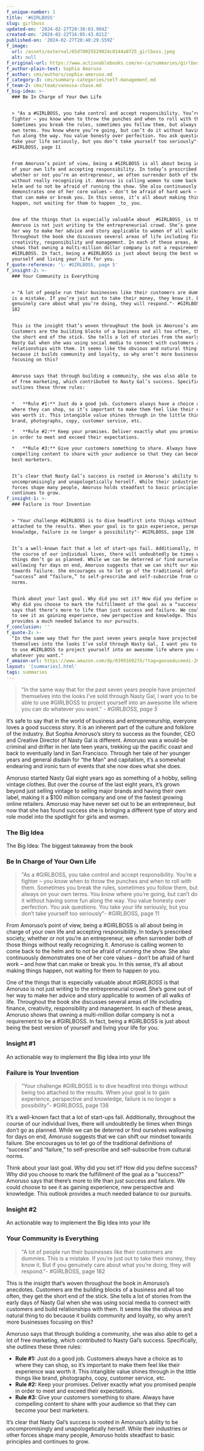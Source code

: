```yaml
---
f_unique-number: 1
title: '#GIRLBOSS'
slug: girlboss
updated-on: '2024-02-27T20:30:03.904Z'
created-on: '2024-02-22T16:05:43.021Z'
published-on: '2024-02-27T20:40:29.559Z'
f_image:
  url: /assets/external/65d78025529024c0144a0725_girlboss.jpeg
  alt: null
f_original-url: https://www.actionablebooks.com/en-ca/summaries/girlboss/
f_author-plain-text: Sophia Amoruso
f_author: cms/authors/sophia-amoruso.md
f_category-3: cms/summary-categories/self-management.md
f_team-2: cms/team/vanessa-chase.md
f_big-idea: >-
  ### Be In Charge of Your Own Life


  > "As a #GIRLBOSS, you take control and accept responsibility. You’re a
  fighter – you know when to throw the punches and when to roll with them.
  Sometimes you break the rules, sometimes you follow them, but always on your
  own terms. You know where you’re going, but can’t do it without having some
  fun along the way. You value honesty over perfection. You ask questions. You
  take your life seriously, but you don’t take yourself too seriously"-
  #GIRLBOSS, page 11


  From Amoruso’s point of view, being a #GIRLBOSS is all about being in charge
  of your own life and accepting responsibility. In today’s prescribed society,
  whether or not you’re an entrepreneur, we often surrender both of those things
  without really recognizing it. Amoruso is calling women to come back to the
  helm and to not be afraid of running the show. She also continuously
  demonstrates one of her core values – don’t be afraid of hard work – and how
  that can make or break you. In this sense, it’s all about making things
  happen, not waiting for them to happen _to_ you.


  One of the things that is especially valuable about _#GIRLBOSS_ is that
  Amoruso is not just writing to the entrepreneurial crowd. She’s gone out of
  her way to make her advice and story applicable to women of all walks of life.
  Throughout the book she discusses several areas of life including finance,
  creativity, responsibility and management. In each of these areas, Amoruso
  shows that owning a multi-million dollar company is not a requirement to be a
  #GIRLBOSS. In fact, being a #GIRLBOSS is just about being the best version of
  yourself and living your life for you.
f_quote-reference: '\- #GIRLBOSS, page 5'
f_insight-2: >-
  ### Your Community is Everything


  > "A lot of people run their businesses like their customers are dummies. This
  is a mistake. If you’re just out to take their money, they know it. But if you
  genuinely care about what you’re doing, they will respond."- #GIRLBOSS, page
  182


  This is the insight that’s woven throughout the book in Amoruso’s anecdotes.
  Customers are the building blocks of a business and all too often, they get
  the short end of the stick. She tells a lot of stories from the early days of
  Nasty Gal when she was using social media to connect with customers and build
  relationships with them. It seems like the obvious and natural thing to do
  because it builds community and loyalty, so why aren’t more businesses
  focusing on this?


  Amoruso says that through building a community, she was also able to get a lot
  of free marketing, which contributed to Nasty Gal’s success. Specifically, she
  outlines these three rules:


  *   **Rule #1:** Just do a good job. Customers always have a choice as to
  where they can shop, so it’s important to make them feel like their experience
  was worth it. This intangible value shines through in the little things like
  brand, photographs, copy, customer service, etc.

  *   **Rule #2:** Keep your promises. Deliver exactly what you promised people
  in order to meet and exceed their expectations.

  *   **Rule #3:** Give your customers something to share. Always have
  compelling content to share with your audience so that they can become your
  best marketers.


  It’s clear that Nasty Gal’s success is rooted in Amoruso’s ability to be
  uncompromisingly and unapologetically herself. While their industries or other
  forces shape many people, Amoruso holds steadfast to basic principles and
  continues to grow.
f_insight-1: >-
  ### Failure is Your Invention


  > "Your challenge #GIRLBOSS is to dive headfirst into things without being too
  attached to the results. When your goal is to gain experience, perspective and
  knowledge, failure is no longer a possibility"- #GIRLBOSS, page 138


  It’s a well-known fact that a lot of start-ups fail. Additionally, throughout
  the course of our individual lives, there will undoubtedly be times when
  things don’t go as planned. While we can be deterred or find ourselves
  wallowing for days on end, Amoruso suggests that we can shift our mindset
  towards failure. She encourages us to let go of the traditional definitions of
  “success” and “failure,” to self-prescribe and self-subscribe from cultural
  norms.


  Think about your last goal. Why did you set it? How did you define success?
  Why did you choose to mark the fulfillment of the goal as a “success?” Amoruso
  says that there’s more to life than just success and failure. We could choose
  to see it as gaining experience, new perspective and knowledge. This outlook
  provides a much needed balance to our pursuits.
f_conclusion: ''
f_quote-2: >-
  "In the same way that for the past seven years people have projected
  themselves into the looks I’ve sold through Nasty Gal, I want you to be able
  to use #GIRLBOSS to project yourself into an awesome life where you can do
  whatever you want."
f_amazon-url: https://www.amazon.com/dp/039916927X/?tag=gooseducmedi-20
layout: '[summaries].html'
tags: summaries
---
```


> "In the same way that for the past seven years people have projected themselves into the looks I’ve sold through Nasty Gal, I want you to be able to use #GIRLBOSS to project yourself into an awesome life where you can do whatever you want." _\- #GIRLBOSS, page 5_

It’s safe to say that in the world of business and entrepreneurship, everyone loves a good success story. It is an inherent part of the culture and folklore of the industry. But Sophia Amoruso’s story to success as the founder, CEO and Creative Director of Nasty Gal is different. Amoruso was a would-be criminal and drifter in her late teen years, trekking up the pacific coast and back to eventually land in San Francisco. Through her tale of her younger years and general disdain for “the Man” and capitalism, it’s a somewhat endearing and ironic turn of events that she now does what she does.

Amoruso started Nasty Gal eight years ago as something of a hobby, selling vintage clothes. But over the course of the last eight years, it’s grown beyond just selling vintage to selling major brands and having their own label, making it a $100 million company and one of the fastest growing online retailers. Amoruso may have never set out to be an entrepreneur, but now that she has found success she is bringing a different type of story and role model into the spotlight for girls and women.

### The Big Idea

The Big Idea: The biggest takeaway from the book

### Be In Charge of Your Own Life

> "As a #GIRLBOSS, you take control and accept responsibility. You’re a fighter – you know when to throw the punches and when to roll with them. Sometimes you break the rules, sometimes you follow them, but always on your own terms. You know where you’re going, but can’t do it without having some fun along the way. You value honesty over perfection. You ask questions. You take your life seriously, but you don’t take yourself too seriously"- #GIRLBOSS, page 11

From Amoruso’s point of view, being a #GIRLBOSS is all about being in charge of your own life and accepting responsibility. In today’s prescribed society, whether or not you’re an entrepreneur, we often surrender both of those things without really recognizing it. Amoruso is calling women to come back to the helm and to not be afraid of running the show. She also continuously demonstrates one of her core values – don’t be afraid of hard work – and how that can make or break you. In this sense, it’s all about making things happen, not waiting for them to happen _to_ you.

One of the things that is especially valuable about _#GIRLBOSS_ is that Amoruso is not just writing to the entrepreneurial crowd. She’s gone out of her way to make her advice and story applicable to women of all walks of life. Throughout the book she discusses several areas of life including finance, creativity, responsibility and management. In each of these areas, Amoruso shows that owning a multi-million dollar company is not a requirement to be a #GIRLBOSS. In fact, being a #GIRLBOSS is just about being the best version of yourself and living your life for you.

### Insight #1

An actionable way to implement the Big Idea into your life

### Failure is Your Invention

> "Your challenge #GIRLBOSS is to dive headfirst into things without being too attached to the results. When your goal is to gain experience, perspective and knowledge, failure is no longer a possibility"- #GIRLBOSS, page 138

It’s a well-known fact that a lot of start-ups fail. Additionally, throughout the course of our individual lives, there will undoubtedly be times when things don’t go as planned. While we can be deterred or find ourselves wallowing for days on end, Amoruso suggests that we can shift our mindset towards failure. She encourages us to let go of the traditional definitions of “success” and “failure,” to self-prescribe and self-subscribe from cultural norms.

Think about your last goal. Why did you set it? How did you define success? Why did you choose to mark the fulfillment of the goal as a “success?” Amoruso says that there’s more to life than just success and failure. We could choose to see it as gaining experience, new perspective and knowledge. This outlook provides a much needed balance to our pursuits.

### Insight #2

An actionable way to implement the Big Idea into your life

### Your Community is Everything

> "A lot of people run their businesses like their customers are dummies. This is a mistake. If you’re just out to take their money, they know it. But if you genuinely care about what you’re doing, they will respond."- #GIRLBOSS, page 182

This is the insight that’s woven throughout the book in Amoruso’s anecdotes. Customers are the building blocks of a business and all too often, they get the short end of the stick. She tells a lot of stories from the early days of Nasty Gal when she was using social media to connect with customers and build relationships with them. It seems like the obvious and natural thing to do because it builds community and loyalty, so why aren’t more businesses focusing on this?

Amoruso says that through building a community, she was also able to get a lot of free marketing, which contributed to Nasty Gal’s success. Specifically, she outlines these three rules:

*   **Rule #1:** Just do a good job. Customers always have a choice as to where they can shop, so it’s important to make them feel like their experience was worth it. This intangible value shines through in the little things like brand, photographs, copy, customer service, etc.
*   **Rule #2:** Keep your promises. Deliver exactly what you promised people in order to meet and exceed their expectations.
*   **Rule #3:** Give your customers something to share. Always have compelling content to share with your audience so that they can become your best marketers.

It’s clear that Nasty Gal’s success is rooted in Amoruso’s ability to be uncompromisingly and unapologetically herself. While their industries or other forces shape many people, Amoruso holds steadfast to basic principles and continues to grow.
